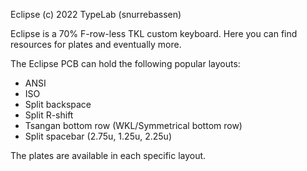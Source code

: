 Eclipse (c) 2022 TypeLab (snurrebassen)

Eclipse is a 70% F-row-less TKL custom keyboard. Here you can find resources for plates and eventually more.

The Eclipse PCB can hold the following popular layouts:
- ANSI
- ISO 
- Split backspace
- Split R-shift 
- Tsangan bottom row (WKL/Symmetrical bottom row)
- Split spacebar (2.75u, 1.25u, 2.25u)

The plates are available in each specific layout. 
